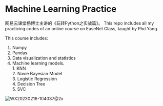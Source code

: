 # Machine Learning Practice
网易云课堂杨博士主讲的《玩转Python之实战篇》。
This repo includes all my practicing codes of an online course on EaseNet Class, taught by Phd.Yang.

This course includes:
  1. Numpy
  2. Pandas
  3. Data visualization and statistics
  4. Machine learning models.   
    1. KNN  
    2. Navie Bayesian Model  
    3. Logistic Regression  
    4. Decision Tree  
    5. SVC  
    
![WX20230218-104037@2x](https://user-images.githubusercontent.com/114122653/219890051-e0064f75-d103-4df2-97c4-663e4b24b596.png)
